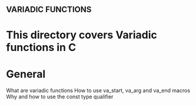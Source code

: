 ## VARIADIC FUNCTIONS

# This directory covers Variadic functions in C

# General
What are variadic functions
How to use va_start, va_arg and va_end macros
Why and how to use the const type qualifier
